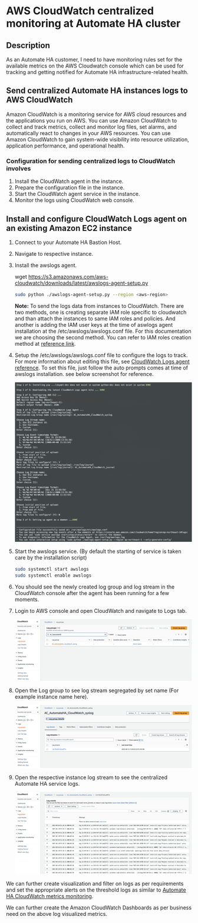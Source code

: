 # AWS CloudWatch centralized monitoring at Automate HA cluster

## Description

As an Automate HA customer, I need to have monitoring rules set for the available metrics on the AWS Cloudwatch console which can be used for tracking and getting notified for Automate HA infrastructure-related health.

## Send centralized Automate HA instances logs to AWS CloudWatch

Amazon CloudWatch is a monitoring service for AWS cloud resources and the applications you run on AWS. You can use Amazon CloudWatch to collect and track metrics, collect and monitor log files, set alarms, and automatically react to changes in your AWS resources. You can use Amazon CloudWatch to gain system-wide visibility into resource utilization, application performance, and operational health.

### Configuration for sending centralized logs to CloudWatch involves

1. Install the CloudWatch agent in the instance.
1. Prepare the configuration file in the instance.
1. Start the CloudWatch agent service in the instance.
1. Monitor the logs using CloudWatch web console.

## Install and configure CloudWatch Logs agent on an existing Amazon EC2 instance

1. Connect to your Automate HA Bastion Host.

1. Navigate to respective instance.

1. Install the awslogs agent.

    wget https://s3.amazonaws.com/aws-cloudwatch/downloads/latest/awslogs-agent-setup.py

    ```sh
    sudo python ./awslogs-agent-setup.py --region <aws-region>
    ```

    **Note:** To send the logs data from instances to CloudWatch. There are two methods, one is creating separate IAM role specific to cloudwatch and than attach the instances to same IAM roles and policies. And another is adding the IAM user keys at the time of aswlogs agent installation at the /etc/awslogs/awslogs.conf file. For this documentation we are choosing the second method. You can refer to IAM roles creation method at [reference link](https://docs.aws.amazon.com/AmazonCloudWatch/latest/monitoring/create-iam-roles-for-cloudwatch-agent.html).

1. Setup the /etc/awslogs/awslogs.conf file to configure the logs to track. For more information about editing this file, see [CloudWatch Logs agent reference](https://docs.aws.amazon.com/AmazonCloudWatch/latest/logs/AgentReference.html). To set this file, just follow the auto prompts comes at time of awslogs installation. see below screenshot for reference.

    ![awslogs_configration](images/awslogs_configure.png)

1. Start the awslogs service. (By default the starting of service is taken care by the installation script)

    ```sh
    sudo systemctl start awslogs
    sudo systemctl enable awslogs
    ```

1. You should see the newly created log group and log stream in the CloudWatch console after the agent has been running for a few moments.

1. Login to AWS console and open CloudWatch and navigate to Logs tab.

    ![CloudWatch_LogsGroup](images/CloudWatch_logsGroup.png)

1. Open the Log group to see log stream segregated by set name (For example instance name here).

   ![CloudWatch_LogStream](images/CloudWatch_logstream.png)

1. Open the respective instance log stream to see the centralized Automate HA service logs.

    ![ClodWatch_Logs](images/CloudWatch_Logs.png)

We can further create visualization and filter on logs as per requirements and set the appropriate alerts on the threshold logs as similar to [Automate HA CloudWatch metrics monitoring](/cloud-watch/AWS_CloudWatch_Metrics_Monitoring_Configration.md).

We can further create the Amazon CloudWatch Dashboards as per business need on the above log visualized metrics.
